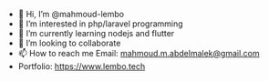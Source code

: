 - 👋 Hi, I’m @mahmoud-lembo
- 👀 I’m interested in php/laravel programming
- 🌱 I’m currently learning nodejs and flutter
- 💞️ I’m looking to collaborate
- 📫 How to reach me
Email: mahmoud.m.abdelmalek@gmail.com
- Portfolio: https://www.lembo.tech


<!---
mahmoud-lembo/mahmoud-lembo is a ✨ special ✨ repository because its `README.md` (this file) appears on your GitHub profile.
You can click the Preview link to take a look at your changes.
--->
